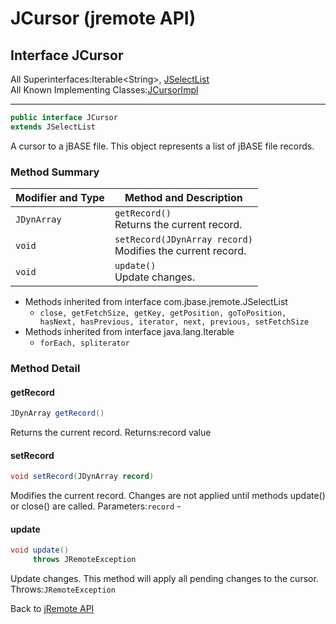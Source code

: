 # JCursor (jremote API)

<PageHeader />

## Interface JCursor

All Superinterfaces:Iterable&lt;String&gt;, [JSelectList](./../jselectlist-(jremote-api) "interface in com.jbase.jremote")  
All Known Implementing Classes:[JCursorImpl](./../io/jcursorimpl-(jremote-api) "class in com.jbase.jremote.io")

* * *

```java
public interface JCursor
extends JSelectList
```

A cursor to a jBASE file.
This object represents a list of jBASE file records.

### Method Summary

| Modifier and Type | Method and Description |
| --- | --- |
| `JDynArray` | `getRecord()`<br>Returns the current record. |
| `void` | `setRecord(JDynArray record)`<br>Modifies the current record. |
| `void` | `update()`<br>Update changes. |

- Methods inherited from interface com.jbase.jremote.JSelectList
  - `close, getFetchSize, getKey, getPosition, goToPosition, hasNext, hasPrevious, iterator, next, previous, setFetchSize`
- Methods inherited from interface java.lang.Iterable
  - `forEach, spliterator`

### Method Detail

#### getRecord

```java
JDynArray getRecord()
```

Returns the current record.
Returns:record value

#### setRecord

```java
void setRecord(JDynArray record)
```

Modifies the current record. Changes are not applied until methods update() or close() are called.
Parameters:`record` -

#### update

```java
void update()
     throws JRemoteException
```

Update changes. This method will apply all pending changes to the cursor.
Throws:`JRemoteException`

Back to [jRemote API](./../../README.md)
  
<PageFooter />
